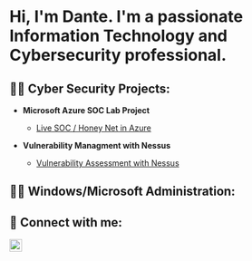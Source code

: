 <h1>Hi, I'm Dante. I'm a passionate Information Technology and Cybersecurity professional. </h1>

<h2>👨‍💻 Cyber Security Projects:</h2>

- <b>Microsoft Azure SOC Lab Project </b>
  - [Live SOC / Honey Net in Azure](https://github.com/Dante2141/Microsoft-Azure-SOC-Lab)

- <b>Vulnerability Managment with Nessus </b>
  - [Vulnerability Assessment with Nessus](https://github.com/Dante2141/Vulnerability-Management-Assessment-with-Nessus)
 

 <h2>👨‍💻 Windows/Microsoft Administration:</h2>

  


<h2> 🤳 Connect with me:</h2>

[<img align="left" alt="JoshMadakor | LinkedIn" width="22px" src="https://cdn.jsdelivr.net/npm/simple-icons@v3/icons/linkedin.svg" />][linkedin]


[linkedin]: https://www.linkedin.com/in/dante-blair/

<!--
